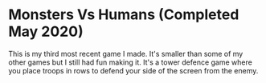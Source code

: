 # Monsters Vs Humans (Completed May 2020)
This is my third most recent game I made. It's smaller than some of my other games but I still had fun making it. It's a tower defence game where you place troops in rows to defend your side of the screen from the enemy.
